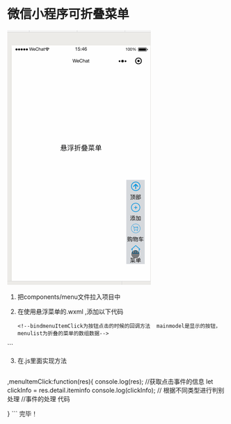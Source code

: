 # 微信小程序可折叠菜单

![作品显示](show.gif)


1. 把components/menu文件拉入项目中


2. 在使用悬浮菜单的.wxml ,添加以下代码
 
	```
	<!--bindmenuItemClick为按钮点击的时候的回调方法  mainmodel是显示的按钮，menulist为折叠的菜单的数组数据-->
<menu bindmenuItemClick="menuItemClick" mainmodel="{{mainmodel}}" menulist ="{{menulist}}" ></menu>
	```

3. 在.js里面实现方法
 
	```
 ,menuItemClick:function(res){
    console.log(res);
    //获取点击事件的信息
    let clickInfo = res.detail.iteminfo 
    console.log(clickInfo);
    // 根据不同类型进行判别处理
    //事件的处理 代码

  }
	```
完毕！
